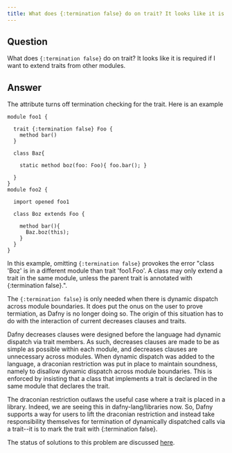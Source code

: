 ```yaml
---
title: What does {:termination false} do on trait? It looks like it is required if I want to extend traits from other modules.
---
```


## Question

What does `{:termination false}` do on trait? It looks like it is required if I want to extend traits from other modules.

## Answer

The attribute turns off termination checking for the trait. Here is an example
```dafny
module foo1 {

  trait {:termination false} Foo {
    method bar()
  }

  class Baz{

    static method boz(foo: Foo){ foo.bar(); }

  }
}
module foo2 {

  import opened foo1

  class Boz extends Foo {

    method bar(){
      Baz.boz(this);
    }
  }
}
```
In this example, omitting `{:termination false}` provokes the error "class 'Boz' is in a different module than trait 'foo1.Foo'. A class may only extend a trait in the same module, unless the parent trait is annotated with {:termination false}.".

The `{:termination false}` is only needed when there is dynamic dispatch across module boundaries.
It does put the onus on the user to prove termiation, as Dafny is no longer doing so.
The origin of this situation has to do with the interaction of current decreases clauses and traits.

Dafny decreases clauses were designed before the language had dynamic dispatch via trait members. As such, decreases clauses are made to be as simple as possible within each module, and decreases clauses are unnecessary across modules. When dynamic dispatch was added to the language, a draconian restriction was put in place to maintain soundness, namely to disallow dynamic dispatch across module boundaries. This is enforced by insisting that a class that implements a trait is declared in the same module that declares the trait.

The draconian restriction outlaws the useful case where a trait is placed in a library. Indeed, we are seeing this in dafny-lang/libraries now. So, Dafny supports a way for users to lift the draconian restriction and instead take responsibility themselves for termination of dynamically dispatched calls via a trait--it is to mark the trait with {:termination false}.

The status of solutions to this problem are discussed [here](https://github.com/dafny-lang/dafny/issues/1588).
